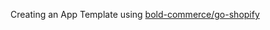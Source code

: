 <div>
   <p> Creating an App Template using <a href="https://github.com/bold-commerce/go-shopify">bold-commerce/go-shopify</a></p>
</div>
